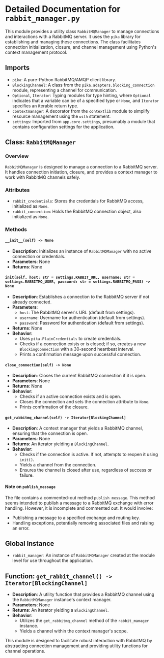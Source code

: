 # Detailed Documentation for `rabbit_manager.py`

This module provides a utility class `RabbitMQManager` to manage connections and interactions with a RabbitMQ server. It uses the `pika` library for establishing and managing these connections. The class facilitates connection initialization, closure, and channel management using Python's context management protocol.

## Imports

- `pika`: A pure-Python RabbitMQ/AMQP client library.
- `BlockingChannel`: A class from the `pika.adapters.blocking_connection` module, representing a channel for communication.
- `Optional`, `Iterator`: Typing modules for type hinting, where `Optional` indicates that a variable can be of a specified type or `None`, and `Iterator` specifies an iterable return type.
- `contextmanager`: A decorator from the `contextlib` module to simplify resource management using the `with` statement.
- `settings`: Imported from `app.core.settings`, presumably a module that contains configuration settings for the application.

## Class: `RabbitMQManager`

### Overview

`RabbitMQManager` is designed to manage a connection to a RabbitMQ server. It handles connection initiation, closure, and provides a context manager to work with RabbitMQ channels safely.

### Attributes

- `rabbit_credentials`: Stores the credentials for RabbitMQ access, initialized as `None`.
- `rabbit_connection`: Holds the RabbitMQ connection object, also initialized as `None`.

### Methods

#### `__init__(self) -> None`

- **Description**: Initializes an instance of `RabbitMQManager` with no active connection or credentials.
- **Parameters**: None
- **Returns**: None

#### `init(self, host: str = settings.RABBIT_URL, username: str = settings.RABBITMQ_USER, password: str = settings.RABBITMQ_PASS) -> None`

- **Description**: Establishes a connection to the RabbitMQ server if not already connected.
- **Parameters**:
  - `host`: The RabbitMQ server's URL (default from settings).
  - `username`: Username for authentication (default from settings).
  - `password`: Password for authentication (default from settings).
- **Returns**: None
- **Behavior**: 
  - Uses `pika.PlainCredentials` to create credentials.
  - Checks if a connection exists or is closed; if so, creates a new `BlockingConnection` with a 30-second heartbeat interval.
  - Prints a confirmation message upon successful connection.

#### `close_connection(self) -> None`

- **Description**: Closes the current RabbitMQ connection if it is open.
- **Parameters**: None
- **Returns**: None
- **Behavior**: 
  - Checks if an active connection exists and is open.
  - Closes the connection and sets the connection attribute to `None`.
  - Prints confirmation of the closure.

#### `get_rabbitmq_channel(self) -> Iterator[BlockingChannel]`

- **Description**: A context manager that yields a RabbitMQ channel, ensuring that the connection is open.
- **Parameters**: None
- **Returns**: An iterator yielding a `BlockingChannel`.
- **Behavior**:
  - Checks if the connection is active. If not, attempts to reopen it using `init()`.
  - Yields a channel from the connection.
  - Ensures the channel is closed after use, regardless of success or failure.

#### Note on `publish_message`

The file contains a commented-out method `publish_message`. This method seems intended to publish a message to a RabbitMQ exchange with error handling. However, it is incomplete and commented out. It would involve:

- Publishing a message to a specified exchange and routing key.
- Handling exceptions, potentially removing associated files and raising an error.

## Global Instance

- `rabbit_manager`: An instance of `RabbitMQManager` created at the module level for use throughout the application.

## Function: `get_rabbit_channel() -> Iterator[BlockingChannel]`

- **Description**: A utility function that provides a RabbitMQ channel using the `RabbitMQManager` instance's context manager.
- **Parameters**: None
- **Returns**: An iterator yielding a `BlockingChannel`.
- **Behavior**:
  - Utilizes the `get_rabbitmq_channel` method of the `rabbit_manager` instance.
  - Yields a channel within the context manager's scope.

This module is designed to facilitate robust interaction with RabbitMQ by abstracting connection management and providing utility functions for channel operations.